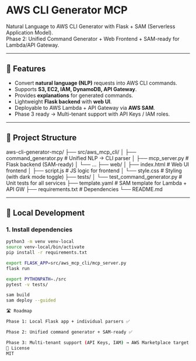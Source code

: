 # AWS CLI Generator MCP

Natural Language to AWS CLI Generator with Flask + SAM (Serverless Application Model).  
Phase 2: Unified Command Generator + Web Frontend + SAM-ready for Lambda/API Gateway.  

---

## 🚀 Features
- Convert **natural language (NLP)** requests into AWS CLI commands.
- Supports **S3, EC2, IAM, DynamoDB, API Gateway**.
- Provides **explanations** for generated commands.
- Lightweight **Flask backend** with **web UI**.
- Deployable to AWS Lambda + API Gateway via **AWS SAM**.
- Phase 3 ready → Multi-tenant support with API Keys / IAM roles.

---

## 📂 Project Structure
aws-cli-generator-mcp/
├── src/aws_mcp_cli/
│ ├── command_generator.py # Unified NLP → CLI parser
│ ├── mcp_server.py # Flask backend (SAM-ready)
│ └── ...
├── web/
│ ├── index.html # Web UI frontend
│ ├── script.js # JS logic for frontend
│ └── style.css # Styling (with dark mode toggle)
├── tests/
│ └── test_command_generator.py # Unit tests for all services
├── template.yaml # SAM template for Lambda + API GW
├── requirements.txt # Dependencies
└── README.md


---

## 🧪 Local Development

### 1. Install dependencies
```bash
python3 -m venv venv-local
source venv-local/bin/activate
pip install -r requirements.txt

export FLASK_APP=src/aws_mcp_cli/mcp_server.py
flask run

export PYTHONPATH=./src
pytest -v tests/

sam build
sam deploy --guided

🛣 Roadmap

Phase 1: Local Flask app + individual parsers ✅

Phase 2: Unified command generator + SAM-ready ✅

Phase 3: Multi-tenant support (API Keys, IAM) → AWS Marketplace target 🚀
📜 License
MIT
